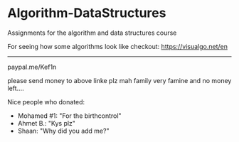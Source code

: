 # Algorithm-DataStructures

Assignments for the algorithm and data structures course

For seeing how some algorithms look like checkout: https://visualgo.net/en

____________________________________________________________________________________________________________________

paypal.me/Kef1n

please send money to above linke plz mah family very famine and no money left.... 

Nice people who donated:  
- Mohamed #1: "For the birthcontrol"  
- Ahmet B.: "Kys plz"
- Shaan: "Why did you add me?"
